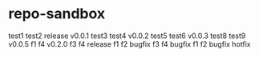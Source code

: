 # repo-sandbox
test1
test2
release v0.0.1
test3
test4
v0.0.2
test5
test6
v0.0.3
test8
test9
v0.0.5
f1
f4
v0.2.0
f3
f4
release
f1
f2
bugfix
f3
f4
bugfix
f1
f2
bugfix
hotfix